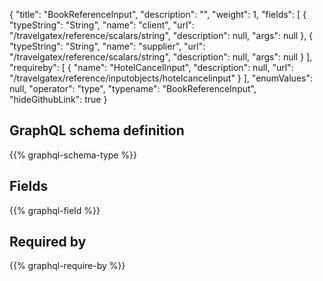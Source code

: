 {
  "title": "BookReferenceInput",
  "description": "",
  "weight": 1,
  "fields": [
    {
      "typeString": "String",
      "name": "client",
      "url": "/travelgatex/reference/scalars/string",
      "description": null,
      "args": null
    },
    {
      "typeString": "String",
      "name": "supplier",
      "url": "/travelgatex/reference/scalars/string",
      "description": null,
      "args": null
    }
  ],
  "requireby": [
    {
      "name": "HotelCancelInput",
      "description": null,
      "url": "/travelgatex/reference/inputobjects/hotelcancelinput"
    }
  ],
  "enumValues": null,
  "operator": "type",
  "typename": "BookReferenceInput",
  "hideGithubLink": true
}
## GraphQL schema definition

{{% graphql-schema-type %}}

## Fields

{{% graphql-field %}}

## Required by

{{% graphql-require-by %}}
